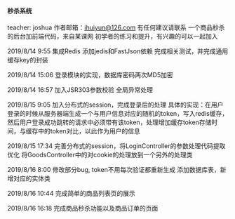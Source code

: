 #### 秒杀系统
teacher: joshua
作者邮箱：ihuiyun@126.com
有任何建议请联系
一个商品秒杀的后台加前端代码，来自某课网
初学者的练习和提升，有兴趣的可以一起加入

2019/8/14 9:55
集成Redis 添加jedis和FastJson依赖
完成相关测试，并完成通用缓存key的封装

2019/8/14 15:06
登录模块的实现，数据库密码两次MD5加密

2019/8/14 16:57
加入JSR303参数校验 全局异常处理

2019/8/15 9:05 
加入分布式的session，完成登录后的处理
具体的实现：在用户登录的时候从服务器端生成一个与用户信息对应的随机的token，写入redis缓存，
然后用户登录成功跳转的请求中必须带有该token，处理增加缓存token存储时间，与缓存中的token对比，以此作为用户的信息

2019/8/15 17:34
完善分布式的session，将LoginController的参数处理代码提取优化
将GoodsController中的对cookie的处理放到一个另外的处理类

2019/8/16 8:00
修改部分bug, token不用每次验证都重新生成
添加数据库表，新增对应的实体类

2019/8/16 10:44
完成简单的商品列表页的展示

2019/8/16 16:18
完成商品秒杀功能以及商品订单的页面